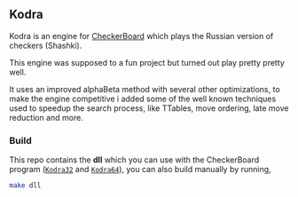 ## Kodra

Kodra is an engine for [CheckerBoard](http://www.fierz.ch/checkers.htm) which plays the Russian version of checkers (Shashki).

This engine was supposed to a fun project but turned out play pretty pretty well.

It uses an improved alphaBeta method with several other optimizations, to make the engine competitive i added some of the well known techniques used to speedup the search process, like TTables, move ordering, late move reduction and more.


### Build

This repo contains the **dll** which you can use with the CheckerBoard program ([`Kodra32`](https://github.com/kodejuice/kodra/tree/master/Kodra32.dll) and [`Kodra64`](https://github.com/kodejuice/kodra/tree/master/Kodra64.dll)), you can also build manually by running,

```bash
make dll
```
